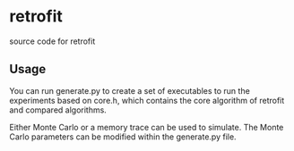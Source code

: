 # retrofit
source code for retrofit

## Usage

You can run generate.py to create a set of executables to run the experiments based on core.h, which contains the core algorithm of retrofit and compared algorithms.

Either Monte Carlo or a memory trace can be used to simulate. The Monte Carlo parameters can be modified within the generate.py file.